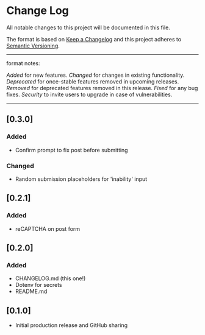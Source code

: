 
# Change Log

All notable changes to this project will be documented in this file.

The format is based on [Keep a Changelog](http://keepachangelog.com/) 
and this project adheres to [Semantic Versioning](http://semver.org/).

-----

format notes:

_Added_ for new features.
_Changed_ for changes in existing functionality.
_Deprecated_ for once-stable features removed in upcoming releases.
_Removed_ for deprecated features removed in this release.
_Fixed_ for any bug fixes.
_Security_ to invite users to upgrade in case of vulnerabilities.

-----

## [0.3.0]

### Added

- Confirm prompt to fix post before submitting

### Changed

- Random submission placeholders for 'inability' input

## [0.2.1]

### Added

- reCAPTCHA on post form

## [0.2.0]

### Added

- CHANGELOG.md (this one!)
- Dotenv for secrets
- README.md

## [0.1.0]

- Initial production release and GitHub sharing
